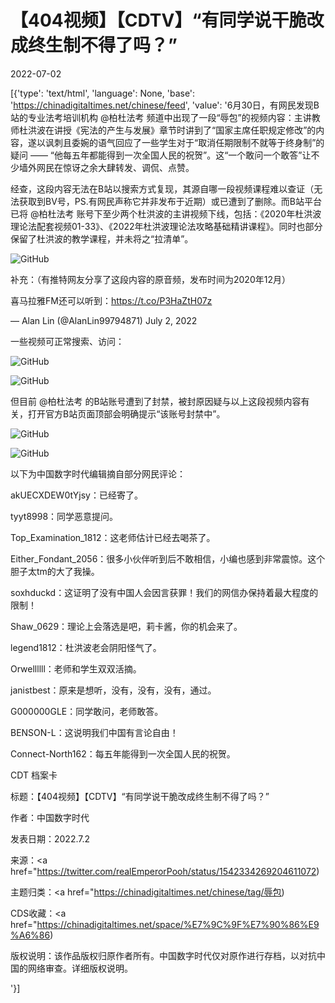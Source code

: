 # 【404视频】【CDTV】“有同学说干脆改成终生制不得了吗？”

2022-07-02

[{'type': 'text/html', 'language': None, 'base': 'https://chinadigitaltimes.net/chinese/feed', 'value': '6月30日，有网民发现B站的专业法考培训机构 @柏杜法考 频道中出现了一段“辱包”的视频内容：主讲教师杜洪波在讲授《宪法的产生与发展》章节时讲到了“国家主席任职规定修改”的内容，遂以讽刺且委婉的语气回应了一些学生对于“取消任期限制不就等于终身制”的疑问 —— “他每五年都能得到一次全国人民的祝贺”。这“一个敢问一个敢答”让不少墙外网民在惊讶之余大肆转发、调侃、点赞。



经查，这段内容无法在B站以搜索方式复现，其源自哪一段视频课程难以查证（无法获取到BV号，PS.有网民声称它并非发布于近期）或已遭到了删除。而B站平台已将 @柏杜法考 账号下至少两个杜洪波的主讲视频下线，包括：《2020年杜洪波理论法配套视频01-33》、《2022年杜洪波理论法攻略基础精讲课程》。同时也部分保留了杜洪波的教学课程，并未将之“拉清单”。

![GitHub](https://chinadigitaltimes.net/chinese/files/2022/07/image-1656778129040.png)

补充：（有推特网友分享了这段内容的原音频，发布时间为2020年12月）



喜马拉雅FM还可以听到：https://t.co/P3HaZtH07z

&mdash; Alan Lin (@AlanLin99794871) July 2, 2022



一些视频可正常搜索、访问：

![GitHub](https://chinadigitaltimes.net/chinese/files/2022/07/image-1656778536468.png)

![GitHub](https://chinadigitaltimes.net/chinese/files/2022/07/image-1656778221756.png)

但目前 @柏杜法考 的B站账号遭到了封禁，被封原因疑与以上这段视频内容有关，打开官方B站页面顶部会明确提示“该账号封禁中”。

![GitHub](https://chinadigitaltimes.net/chinese/files/2022/07/image-1656775504085.png)

![GitHub](https://chinadigitaltimes.net/chinese/files/2022/07/image-1656776350255.png)

以下为中国数字时代编辑摘自部分网民评论：



akUECXDEW0tYjsy：已经寄了。

tyyt8998：同学恶意提问。

Top_Examination_1812：这老师估计已经去喝茶了。

Either_Fondant_2056：很多小伙伴听到后不敢相信，小编也感到非常震惊。这个胆子太tm的大了我操。

soxhduckd：这证明了没有中国人会因言获罪！我们的网信办保持着最大程度的限制！

Shaw_0629：理论上会落选是吧，莉卡酱，你的机会来了。

legend1812：杜洪波老会阴阳怪气了。

Orwellllll：老师和学生双双活摘。

janistbest：原来是想听，没有，没有，没有，通过。

G000000GLE：同学敢问，老师敢答。

BENSON-L：这说明我们中国有言论自由！

Connect-North162：每五年能得到一次全国人民的祝贺。





CDT 档案卡

标题：【404视频】【CDTV】“有同学说干脆改成终生制不得了吗？”

作者：中国数字时代

发表日期：2022.7.2

来源：<a href="https://twitter.com/realEmperorPooh/status/1542334269204611072)

主题归类：<a href="https://chinadigitaltimes.net/chinese/tag/辱包)

CDS收藏：<a href="https://chinadigitaltimes.net/space/%E7%9C%9F%E7%90%86%E9%A6%86)

版权说明：该作品版权归原作者所有。中国数字时代仅对原作进行存档，以对抗中国的网络审查。详细版权说明。



'}]